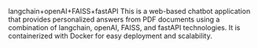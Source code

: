 langchain+openAI+FAISS+fastAPI
This is a web-based chatbot application that provides personalized answers from PDF documents using a combination of langchain, openAI, FAISS, and fastAPI technologies. It is containerized with Docker for easy deployment and scalability.
